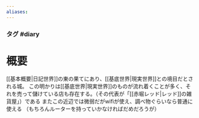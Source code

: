 ```yaml
---
aliases:
---
```

### タグ #diary 
# 概要
[[基本概要|日記世界]]の東の果てにあり、[[基底世界|現実世界]]との境目だとされる城。
この明かりは[[基底世界|現実世界]]のものが流れ着くことが多く、それを売って儲けている店も存在する。（その代表が「[[赤堀レッド|レッド]]の雑貨屋」）である
またこの近辺では微弱だがwifiが使え、調べ物ぐらいなら普通に使える
（もちろんルーターを持っていかなければだめだろうが）